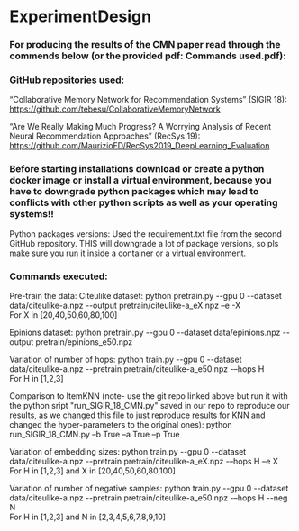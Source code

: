# ExperimentDesign


### For producing the results of the CMN paper read through the commends below (or the provided pdf: Commands used.pdf):

### GitHub repositories used:

“Collaborative Memory Network for Recommendation Systems” (SIGIR 18): https://github.com/tebesu/CollaborativeMemoryNetwork  

“Are We Really Making Much Progress? A Worrying Analysis of Recent Neural Recommendation Approaches” (RecSys 19):
https://github.com/MaurizioFD/RecSys2019_DeepLearning_Evaluation 

### Before starting installations download or create a python docker image or install a virtual environment, because you have to downgrade python packages which may lead to conflicts with other python scripts as well as your operating systems!!

Python packages versions:
Used the requirement.txt file from the second GitHub repository. THIS will downgrade a lot of package versions, so pls make sure you run it inside a container or a virtual environment.  

### Commands executed: 

Pre-train the data:
Citeulike dataset: 
python pretrain.py --gpu 0 --dataset data/citeulike-a.npz --output pretrain/citeulike-a_eX.npz –e -X \
For X in [20,40,50,60,80,100]

Epinions dataset:
python pretrain.py --gpu 0 --dataset data/epinions.npz --output pretrain/epinions_e50.npz 


Variation of number of hops:
python train.py --gpu 0 --dataset data/citeulike-a.npz --pretrain pretrain/citeulike-a_e50.npz -–hops H \
For H in [1,2,3]

Comparison to ItemKNN (note- use the git repo linked above but run it with the python sript "run_SIGIR_18_CMN.py" saved in our repo to reproduce our results, as we changed this file to just reproduce results for KNN and changed the hyper-parameters to the original ones): 
python run_SIGIR_18_CMN.py –b True –a True –p True


Variation of embedding sizes:
python train.py --gpu 0 --dataset data/citeulike-a.npz --pretrain pretrain/citeulike-a_eX.npz -–hops H –e X \
For H in [1,2,3] and X in [20,40,50,60,80,100]


Variation of number of negative samples:
python train.py --gpu 0 --dataset data/citeulike-a.npz --pretrain pretrain/citeulike-a_e50.npz -–hops H --neg N \
For H in [1,2,3] and N in [2,3,4,5,6,7,8,9,10]
